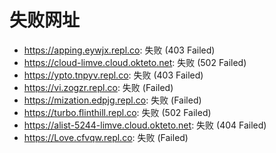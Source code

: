 # 失败网址
- https://apping.eywjx.repl.co: 失败 (403
Failed)
- https://cloud-limve.cloud.okteto.net: 失败 (502
Failed)
- https://ypto.tnpyv.repl.co: 失败 (403
Failed)
- https://vi.zogzr.repl.co: 失败 (Failed)
- https://mization.edpjg.repl.co: 失败 (Failed)
- https://turbo.flinthill.repl.co: 失败 (502
Failed)
- https://alist-5244-limve.cloud.okteto.net: 失败 (404
Failed)
- https://Love.cfvqw.repl.co: 失败 (Failed)
